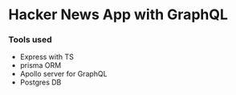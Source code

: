 # Hacker News App with GraphQL

### Tools used

- Express with TS
- prisma ORM
- Apollo server for GraphQL
- Postgres DB
